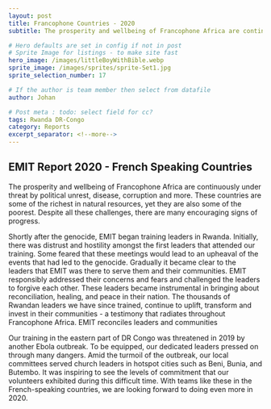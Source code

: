 ```yaml
---
layout: post
title: Francophone Countries - 2020
subtitle: The prosperity and wellbeing of Francophone Africa are continuously under threat by political unrest

# Hero defaults are set in config if not in post
# Sprite Image for listings - to make site fast
hero_image: /images/littleBoyWithBible.webp
sprite_image: /images/sprites/sprite-Set1.jpg
sprite_selection_number: 17

# If the author is team member then select from datafile
author: Johan

# Post meta : todo: select field for cc?
tags: Rwanda DR-Congo
category: Reports
excerpt_separator: <!--more-->
---
```


## EMIT Report 2020 - French Speaking Countries

The prosperity and wellbeing of Francophone Africa are continuously under threat by political unrest, disease, corruption and more. These countries are some of the richest in natural resources, yet they are also some of the poorest. Despite all these challenges, there are many encouraging signs of progress.

Shortly after the genocide, EMIT began training leaders in Rwanda. Initially, there was distrust and hostility amongst the first leaders that attended our training. Some feared that these meetings would lead to an upheaval of the events that had led to the genocide. Gradually it became clear to the leaders that EMIT was there to serve them and their communities. EMIT responsibly addressed their concerns and fears and challenged the leaders to forgive each other. These leaders became instrumental in bringing about reconciliation, healing, and peace in their nation. The thousands of Rwandan leaders we have since trained, continue to uplift, transform and invest in their communities - a testimony that radiates throughout Francophone Africa. EMIT reconciles leaders and communities

Our training in the eastern part of DR Congo was threatened in 2019 by another Ebola outbreak. To be equipped, our dedicated leaders pressed on through many dangers. Amid the turmoil of the outbreak, our local committees served church
leaders in hotspot cities such as Beni, Bunia, and Butembo. It was inspiring to see the levels of commitment that our volunteers exhibited during this difficult time. With teams like these in the French-speaking countries, we are looking forward to doing even more in 2020.
